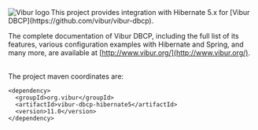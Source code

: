 <img align="left" src="http://www.vibur.org/img/vibur-130x130.png" alt="Vibur logo"> 
This project provides integration with Hibernate 5.x for [Vibur DBCP](https://github.com/vibur/vibur-dbcp).

The complete documentation of Vibur DBCP, including the full list of its features, various configuration 
examples with Hibernate and Spring, and many more, are available at [http://www.vibur.org/](http://www.vibur.org/).

<br>
The project maven coordinates are:

```
<dependency>
  <groupId>org.vibur</groupId>
  <artifactId>vibur-dbcp-hibernate5</artifactId>
  <version>11.0</version>
</dependency>   
```
